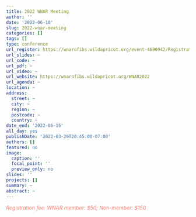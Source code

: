 ```yaml
---
title: 2022 WNAR Meeting
author: ''
date: '2022-06-10'
slug: 2022-wnar-meeting
categories: []
tags: []
type: conference
url_register: https://wnarofibs.wildapricot.org/event-4690942/Registration
url_slides: ~
url_code: ~
url_pdf: ~
url_video: ~
url_website: https://wnarofibs.wildapricot.org/WNAR2022
url_agenda: ~
location: ~
address:
  street: ~
  city: ~
  region: ~
  postcode: ~
  country: ~
date_end: '2022-06-15'
all_day: yes
publishDate: '2022-03-29T20:45:00-07:00'
authors: []
featured: no
image:
  caption: ''
  focal_point: ''
  preview_only: no
slides: ''
projects: []
summary: ~
abstract: ~
---
```

<span style="color: salmon;">*Registration fee: WNAR member: $50; Non-member: $150*</span>

<!--more-->
